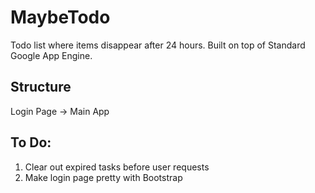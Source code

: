 
MaybeTodo
==========
Todo list where items disappear after 24 hours. Built on top of Standard Google App Engine.

Structure
-------
Login Page -> Main App

To Do:
--------
1. Clear out expired tasks before user requests
2. Make login page pretty with Bootstrap